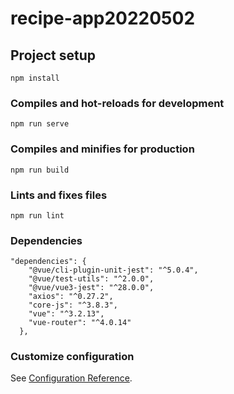 # recipe-app20220502

## Project setup
```
npm install
```

### Compiles and hot-reloads for development
```
npm run serve
```

### Compiles and minifies for production
```
npm run build
```

### Lints and fixes files
```
npm run lint
```
### Dependencies
```
"dependencies": {
    "@vue/cli-plugin-unit-jest": "^5.0.4",
    "@vue/test-utils": "^2.0.0",
    "@vue/vue3-jest": "^28.0.0",
    "axios": "^0.27.2",
    "core-js": "^3.8.3",
    "vue": "^3.2.13",
    "vue-router": "^4.0.14"
  },
```
### Customize configuration
See [Configuration Reference](https://cli.vuejs.org/config/).
